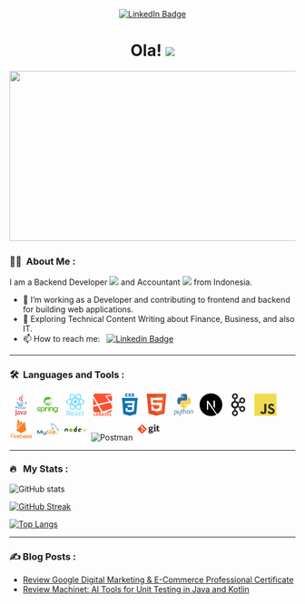 <p align="center">
<a href="https://www.linkedin.com/in/junkevin06"><img src="https://img.shields.io/badge/LinkedIn-blue?style=for-the-badge&logo=linkedin&logoColor=white" alt="LinkedIn Badge"></a>
</p>
<!-- <p align="center">
<a href="https://www.buymeacoffee.com/" target="_blank"><img src="https://cdn.buymeacoffee.com/buttons/default-orange.png" alt="Buy Me A Coffee" height="41" width="174"></a>
</p> -->

<h1 align="center">Ola! <img src="https://media.giphy.com/media/hvRJCLFzcasrR4ia7z/giphy.gif" width="40"></h1>

<p align="center"><img src="https://64.media.tumblr.com/25662501f43e0f3fef87ee5faf5c6124/tumblr_mm6gj6oJze1qm4we9o1_500.gif" width="600" height="300"  /></p>

### :man_technologist: &nbsp;About Me :

I am a Backend Developer <img src="https://media.giphy.com/media/WUlplcMpOCEmTGBtBW/giphy.gif" width="30"> and Accountant <img src="https://media2.giphy.com/media/v1.Y2lkPTc5MGI3NjExMzBkNjY5YzMxNDkzYmZiZTU5ODJlMzM4YWE1ZTgyMTI2NjJhYTRmMiZjdD1n/FAEEL82CUc1JPBas1V/giphy.gif" width="30"> from Indonesia.

- 🔭 I’m working as a Developer and contributing to frontend and backend for building web applications.
- 🌱 Exploring Technical Content Writing about Finance, Business, and also IT.
- 📫 How to reach me: &nbsp; [![Linkedin Badge](https://img.shields.io/badge/-Jun_Kevin-blue?style=flat&logo=Linkedin&logoColor=white)](https://www.linkedin.com/in/junkevin06)

---

### 🛠 &nbsp;Languages and Tools :

<p>
<img src="https://github.com/devicons/devicon/blob/master/icons/java/java-original-wordmark.svg" title="Java" alt="Java" width="40" height="40"/>&nbsp;
<img src="https://github.com/devicons/devicon/blob/master/icons/spring/spring-original-wordmark.svg" title="Spring" alt="Spring" width="40" height="40"/>&nbsp;
<img src="https://github.com/devicons/devicon/blob/master/icons/react/react-original-wordmark.svg" title="React" alt="React" width="40" height="40"/>&nbsp;
<img src="https://github.com/devicons/devicon/blob/master/icons/laravel/laravel-plain-wordmark.svg" title="Laravel" alt="Laravel" width="40" height="40"/>&nbsp;
<img src="https://github.com/devicons/devicon/blob/master/icons/css3/css3-plain-wordmark.svg"  title="CSS3" alt="CSS" width="40" height="40"/>&nbsp;
<img src="https://github.com/devicons/devicon/blob/master/icons/html5/html5-original.svg" title="HTML5" alt="HTML" width="40" height="40"/>&nbsp;
<img src="https://github.com/devicons/devicon/blob/master/icons/python/python-original-wordmark.svg" title="Python" alt="Python" width="40" height="40"/>&nbsp;
<img src = "https://github.com/devicons/devicon/blob/master/icons/nextjs/nextjs-original.svg" title="NextJS" alt="NextJS" width="40" height="40"/>&nbsp;
<img src = "https://github.com/devicons/devicon/blob/master/icons/apachekafka/apachekafka-original.svg" title="Kafka" alt="Kafka" width="40" height="40"/>&nbsp;
<img src="https://github.com/devicons/devicon/blob/master/icons/javascript/javascript-original.svg" title="JavaScript" alt="JavaScript" width="40" height="40"/>&nbsp;
<img src="https://github.com/devicons/devicon/blob/master/icons/firebase/firebase-plain-wordmark.svg" title="Firebase" alt="Firebase" width="40" height="40"/>&nbsp;
<img src="https://github.com/devicons/devicon/blob/master/icons/mysql/mysql-original-wordmark.svg" title="MySQL"  alt="MySQL" width="40" height="40"/>&nbsp;
<img src="https://github.com/devicons/devicon/blob/master/icons/nodejs/nodejs-original-wordmark.svg" title="NodeJS" alt="NodeJS" width="40" height="40"/>&nbsp;
<img src="https://www.vectorlogo.zone/logos/getpostman/getpostman-icon.svg" title="Postman"  alt="Postman" width="40" height="40"/>&nbsp;
<img src="https://github.com/devicons/devicon/blob/master/icons/git/git-original-wordmark.svg" title="Git" \*\*alt="Git" width="40" height="40"/>&nbsp;

</p>

---

### 🔥 &nbsp; My Stats :

![GitHub stats](https://github-readme-stats.vercel.app/api?username=junkevin88&show_icons=true&theme=radical)

[![GitHub Streak](http://github-readme-streak-stats.herokuapp.com?user=junkevin88&theme=dark&background=000000)](https://git.io/streak-stats)

[![Top Langs](https://github-readme-stats.vercel.app/api/top-langs/?username=junkevin88&layout=compact&theme=vision-friendly-dark)](https://github.com/anuraghazra/github-readme-stats)

---

### ✍️ Blog Posts :

- [Review Google Digital Marketing & E-Commerce Professional Certificate](https://medium.com/@junkevin/review-google-digital-marketing-e-commerce-professional-certificate-so-far-16d6dd15536a)
- [Review Machinet: AI Tools for Unit Testing in Java and Kotlin](https://medium.com/@junkevin/review-machinet-ai-tools-for-unit-testing-in-java-and-kotlin-1590a40b662d?)


<!-- BLOG-POST-LIST:START -->
<!-- BLOG-POST-LIST:END -->
